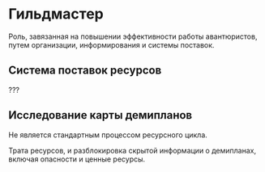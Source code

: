 # Гильдмастер

Роль, завязанная на повышении эффективности работы авантюристов, путем организации, информирования и системы поставок.

## Система поставок ресурсов

??? 

## Исследование карты демипланов

Не является стандартным процессом ресурсного цикла.

Трата ресурсов, и разблокировка скрытой информации о демипланах, включая опасности и ценные ресурсы.